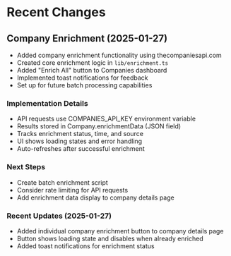 # Recent Changes

## Company Enrichment (2025-01-27)
- Added company enrichment functionality using thecompaniesapi.com
- Created core enrichment logic in `lib/enrichment.ts`
- Added "Enrich All" button to Companies dashboard
- Implemented toast notifications for feedback
- Set up for future batch processing capabilities

### Implementation Details
- API requests use COMPANIES_API_KEY environment variable
- Results stored in Company.enrichmentData (JSON field)
- Tracks enrichment status, time, and source
- UI shows loading states and error handling
- Auto-refreshes after successful enrichment

### Next Steps
- Create batch enrichment script
- Consider rate limiting for API requests
- Add enrichment data display to company details page

### Recent Updates (2025-01-27)
- Added individual company enrichment button to company details page
- Button shows loading state and disables when already enriched
- Added toast notifications for enrichment status
